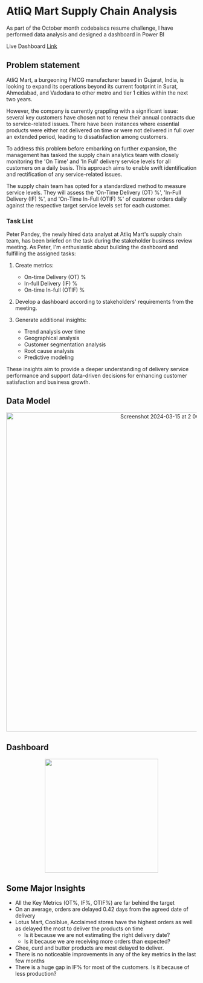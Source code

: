 # AtliQ Mart Supply Chain Analysis
As part of the October month codebaiscs resume challenge, I have performed data analysis and designed a dashboard in Power BI



Live Dashboard [Link](https://www.novypro.com/project/atliq-mart---supply-chain-analysis)


## Problem statement

AtliQ Mart, a burgeoning FMCG manufacturer based in Gujarat, India, is looking to expand its operations beyond its current footprint in Surat, Ahmedabad, and Vadodara to other metro and tier 1 cities within the next two years.

However, the company is currently grappling with a significant issue: several key customers have chosen not to renew their annual contracts due to service-related issues. There have been instances where essential products were either not delivered on time or were not delivered in full over an extended period, leading to dissatisfaction among customers.

To address this problem before embarking on further expansion, the management has tasked the supply chain analytics team with closely monitoring the 'On Time' and 'In Full' delivery service levels for all customers on a daily basis. This approach aims to enable swift identification and rectification of any service-related issues.

The supply chain team has opted for a standardized method to measure service levels. They will assess the 'On-Time Delivery (OT) %', 'In-Full Delivery (IF) %', and 'On-Time In-Full (OTIF) %' of customer orders daily against the respective target service levels set for each customer.


### Task List

Peter Pandey, the newly hired data analyst at Atliq Mart's supply chain team, has been briefed on the task during the stakeholder business review meeting. As Peter, I'm enthusiastic about building the dashboard and fulfilling the assigned tasks:

1. Create metrics: 
   - On-time Delivery (OT) %
   - In-full Delivery (IF) %
   - On-time In-full (OTIF) %

2. Develop a dashboard according to stakeholders' requirements from the meeting.

3. Generate additional insights:
   - Trend analysis over time
   - Geographical analysis
   - Customer segmentation analysis
   - Root cause analysis
   - Predictive modeling

These insights aim to provide a deeper understanding of delivery service performance and support data-driven decisions for enhancing customer satisfaction and business growth.


## Data Model 

<p align="center">
  <img width="842" alt="Screenshot 2024-03-15 at 2 00 23 PM" src="https://github.com/SpurthyRam/PowerBi-Project-1/assets/68895924/0d1ac0a9-58da-4abb-8703-cede99f75538">
</p>

## Dashboard 

<p align="center">
  <img src="https://github.com/Naveen-S6/AtliQ_Mart_Supply_Chain_Analysis/blob/main/resources/Dashboard.jpg" width="300">
</p>

## Some Major Insights 

- All the Key Metrics (OT%, IF%, OTIF%) are far behind the target
- On an average, orders are delayed 0.42 days from the agreed date of delivery
- Lotus Mart, Coolblue, Acclaimed stores have the highest orders as well as delayed the most to deliver the products on time 
  - Is it because we are not estimating the right delivery date?
  - Is it because we are receiving more orders than expected?
- Ghee, curd and butter products are most delayed to deliver. 
- There is no noticeable improvements in any of the key metrics in the last few months
- There is a huge gap in IF% for most of the customers. Is it because of less production?
